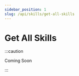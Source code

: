 ```yaml
---
sidebar_position: 1
slug: /api/skills/get-all-skills
---
```


# Get All Skills

:::caution

Coming Soon

:::